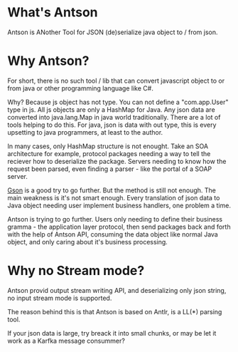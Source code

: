 # What's Antson

Antson is ANother Tool for JSON (de)serialize java object to / from json.

# Why Antson?

For short, there is no such tool / lib that can convert javascript object to or
from java or other programming language like C#.

Why? Because js object has not type. You can not define a "com.app.User" type in
js. All js objects are only a HashMap for Java. Any json data are converted into
java.lang.Map in java world traditionally. There are a lot of tools helping to do
this. For java, json is data with out type, this is every upsetting to java programmers,
at least to the author.

In many cases, only HashMap structure is not enought. Take an SOA architecture for example,
protocol packages needing a way to tell the reciever how to deserialize the package.
Servers needing to know how the request been parsed, even finding a parser - like the
portal of a SOAP server.

[Gson](https://github.com/google/gson) is a good try to go further. But the
method is still not enough. The main weakness is it's not smart enough. Every translation
of json data to Java object needing user implement business handlers, one problem a time.

Antson is trying to go further. Users only needing to define their business gramma -
the application layer protocol, then send packages back and forth with the help of Antson API,
consuming the data object like normal Java object, and only caring about it's business processing.

# Why no Stream mode?

Antson provid output stream writing API, and deserializing only json string, no input
stream mode is supported.

The reason behind this is that Antson is based on Antlr, is a LL(\*) parsing tool.

If your json data is large, try breack it into small chunks, or may be let it work
as a Karfka message consummer?
